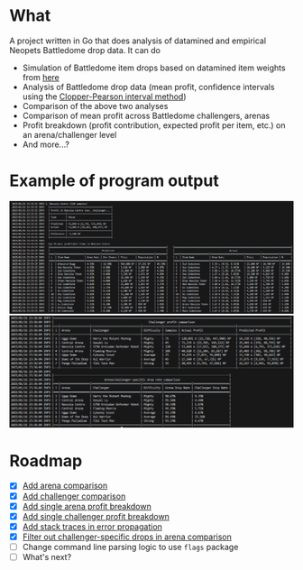 # What
A project written in Go that does analysis of datamined and empirical Neopets Battledome drop data. It can do
- Simulation of Battledome item drops based on datamined item weights from [here](https://www.reddit.com/r/neopets/comments/yc488a/battledome_dome_loot/)
- Analysis of Battledome drop data (mean profit, confidence intervals using the [Clopper-Pearson interval method](https://en.wikipedia.org/wiki/Binomial_proportion_confidence_interval))
- Comparison of the above two analyses
- Comparison of mean profit across Battledome challengers, arenas
- Profit breakdown (profit contribution, expected profit per item, etc.) on an arena/challenger level
- And more...? 

# Example of program output
![Example program output](https://github.com/darienchong/neopets-battledome-analysis/blob/master/example.png?raw=true)
![Example program output 2](https://github.com/darienchong/neopets-battledome-analysis/blob/master/example2.png?raw=true)

# Roadmap
- [x] [Add arena comparison](https://github.com/darienchong/neopets-battledome-analysis/commit/146edd8d8014ab56d39e4fbb014bfd698d73df3a)
- [x] [Add challenger comparison](https://github.com/darienchong/neopets-battledome-analysis/commit/724c4c6986900cdaa751a98b1ff00d31f74d3b42)
- [x] [Add single arena profit breakdown](https://github.com/darienchong/neopets-battledome-analysis/commit/4f1a7b98236b3455ebb901e1655ca3f99ba24cb4)
- [x] [Add single challenger profit breakdown](https://github.com/darienchong/neopets-battledome-analysis/commit/4f1a7b98236b3455ebb901e1655ca3f99ba24cb4)
- [x] [Add stack traces in error propagation](https://github.com/darienchong/neopets-battledome-analysis/commit/0ebf6b0b4d195a46be78b7052e8e28619268d295)
- [x] [Filter out challenger-specific drops in arena comparison](https://github.com/darienchong/neopets-battledome-analysis/commit/4931277352ca8c0ca04d50dbd0a94037144bdc72)
- [ ] Change command line parsing logic to use `flags` package
- [ ] What's next?